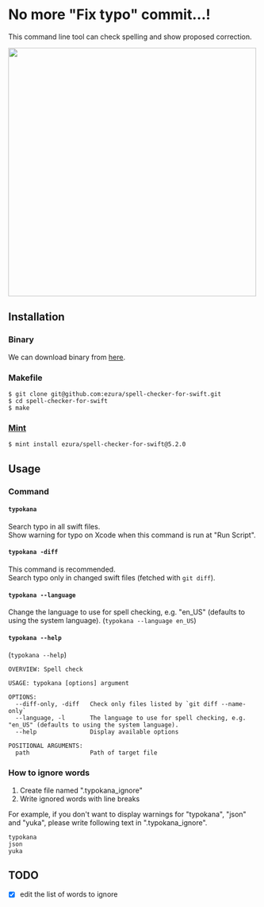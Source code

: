 # No more "Fix typo" commit...!

This command line tool can check spelling and show proposed correction.

<img src="./Images/screenshot.png" height="500">

## Installation

### Binary

We can download binary from [here](https://github.com/ezura/spell-checker-for-swift/releases).

### Makefile

```shell
$ git clone git@github.com:ezura/spell-checker-for-swift.git
$ cd spell-checker-for-swift
$ make
```

### [Mint](https://github.com/yonaskolb/mint)

```shell
$ mint install ezura/spell-checker-for-swift@5.2.0
```

## Usage
### Command

#### `typokana`
Search typo in all swift files.  
Show warning for typo on Xcode when this command is run at "Run Script".

#### `typokana -diff`
This command is recommended.  
Search typo only in changed swift files (fetched with `git diff`).

#### `typokana --language`
Change the language to use for spell checking, e.g. "en_US" (defaults to using the system language).
(`typokana --language en_US`)

#### `typokana --help`
 (`typokana --help`)
 
```
OVERVIEW: Spell check

USAGE: typokana [options] argument

OPTIONS:
  --diff-only, -diff   Check only files listed by `git diff --name-only`
  --language, -l       The language to use for spell checking, e.g. "en_US" (defaults to using the system language).
  --help               Display available options

POSITIONAL ARGUMENTS:
  path                 Path of target file
```

### How to ignore words
1. Create file named ".typokana_ignore"
1. Write ignored words with line breaks

For example, if you don't want to display warnings for "typokana", "json" and "yuka", please write following text in ".typokana_ignore".
```text:.typokana_ignore
typokana
json
yuka
```

## TODO

* [x] edit the list of words to ignore
